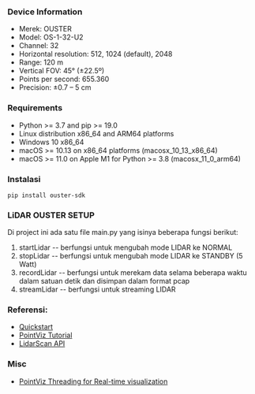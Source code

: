 ### Device Information
- Merek: OUSTER 
- Model: OS-1-32-U2
- Channel: 32
- Horizontal resolution: 512, 1024 (default), 2048
- Range: 120 m
- Vertical FOV: 45° (±22.5º)
- Points per second: 655.360
- Precision: ±0.7 – 5 cm

### Requirements
- Python >= 3.7 and pip >= 19.0
- Linux distribution x86_64 and ARM64 platforms
- Windows 10 x86_64 
- macOS >= 10.13 on x86_64 platforms (macosx_10_13_x86_64)
- macOS >= 11.0 on Apple M1 for Python >= 3.8 (macosx_11_0_arm64)
### Instalasi

```commandline
pip install ouster-sdk
```

### LiDAR OUSTER SETUP

Di project ini ada satu file main.py yang isinya beberapa fungsi berikut:
1. startLidar -- berfungsi untuk mengubah mode LIDAR ke NORMAL
2. stopLidar -- berfungsi untuk mengubah mode LIDAR ke STANDBY (5 Watt)
3. recordLidar -- berfungsi untuk merekam data selama beberapa waktu dalam satuan detik dan disimpan dalam format pcap
4. streamLidar -- berfungsi untuk streaming LIDAR

### Referensi:
- [Quickstart](https://static.ouster.dev/sdk-docs/python/quickstart.html)
- [PointViz Tutorial](https://static.ouster.dev/sdk-docs/python/viz/viz-api-tutorial.html#structured-point-cloud)
- [LidarScan API](https://static.ouster.dev/sdk-docs/reference/lidar-scan.html)

### Misc
- [PointViz Threading for Real-time visualization](https://github.com/ouster-lidar/ouster_example/blob/master/python/src/ouster/sdk/viz.py)